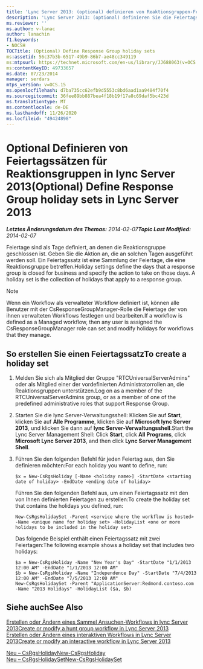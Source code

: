 ```yaml
---
title: 'Lync Server 2013: (optional) definieren von Reaktionsgruppen-Feiertagssätzen'
description: 'Lync Server 2013: (optional) definieren Sie die Feiertags Gruppen für die Reaktionsgruppe.'
ms.reviewer: ''
ms.author: v-lanac
author: lanachin
f1.keywords:
- NOCSH
TOCTitle: (Optional) Define Response Group holiday sets
ms:assetid: 56c37b3b-6517-49b9-86b7-ae48cc349119
ms:mtpsurl: https://technet.microsoft.com/en-us/library/JJ688063(v=OCS.15)
ms:contentKeyID: 49733657
ms.date: 07/23/2014
manager: serdars
mtps_version: v=OCS.15
ms.openlocfilehash: d7ba735cc62efb9d5553c8bd6aad1aa9484f70f4
ms.sourcegitcommit: 36fee89bb887bea4f18b19f17a8c69daf5bc423d
ms.translationtype: MT
ms.contentlocale: de-DE
ms.lasthandoff: 11/26/2020
ms.locfileid: "49424898"
---
```

# <a name="optional-define-response-group-holiday-sets-in-lync-server-2013"></a><span data-ttu-id="6f937-103">Optional Definieren von Feiertagssätzen für Reaktionsgruppen in lync Server 2013</span><span class="sxs-lookup"><span data-stu-id="6f937-103">(Optional) Define Response Group holiday sets in Lync Server 2013</span></span>

<div data-xmlns="http://www.w3.org/1999/xhtml">

<div class="topic" data-xmlns="http://www.w3.org/1999/xhtml" data-msxsl="urn:schemas-microsoft-com:xslt" data-cs="https://msdn.microsoft.com/">

<div data-asp="https://msdn2.microsoft.com/asp">



</div>

<div id="mainSection">

<div id="mainBody"><span data-ttu-id="6f937-104">

<span> </span></span><span class="sxs-lookup"><span data-stu-id="6f937-104">

<span> </span></span></span>

<span data-ttu-id="6f937-105">_**Letztes Änderungsdatum des Themas:** 2014-02-07_</span><span class="sxs-lookup"><span data-stu-id="6f937-105">_**Topic Last Modified:** 2014-02-07_</span></span>

<span data-ttu-id="6f937-p101">Feiertage sind als Tage definiert, an denen die Reaktionsgruppe geschlossen ist. Geben Sie die Aktion an, die an solchen Tagen ausgeführt werden soll. Ein Feiertagssatz ist eine Sammlung der Feiertage, die eine Reaktionsgruppe betreffen.</span><span class="sxs-lookup"><span data-stu-id="6f937-p101">Holiday settings define the days that a response group is closed for business and specify the action to take on those days. A holiday set is the collection of holidays that apply to a response group.</span></span>

<div>


> [!NOTE]  
> <span data-ttu-id="6f937-108">Wenn ein Workflow als verwalteter Workflow definiert ist, können alle Benutzer mit der CsResponseGroupManager-Rolle die Feiertage der von ihnen verwalteten Workflows festlegen und bearbeiten.</span><span class="sxs-lookup"><span data-stu-id="6f937-108">If a workflow is defined as a Managed workflow, then any user is assigned the CsResponseGroupManager role can set and modify holidays for workflows that they manage.</span></span>



</div>

<div>

## <a name="to-create-a-holiday-set"></a><span data-ttu-id="6f937-109">So erstellen Sie einen Feiertagssatz</span><span class="sxs-lookup"><span data-stu-id="6f937-109">To create a holiday set</span></span>

1.  <span data-ttu-id="6f937-110">Melden Sie sich als Mitglied der Gruppe "RTCUniversalServerAdmins" oder als Mitglied einer der vordefinierten Administratorrollen an, die Reaktionsgruppen unterstützen.</span><span class="sxs-lookup"><span data-stu-id="6f937-110">Log on as a member of the RTCUniversalServerAdmins group, or as a member of one of the predefined administrative roles that support Response Group.</span></span>

2.  <span data-ttu-id="6f937-111">Starten Sie die lync Server-Verwaltungsshell: Klicken Sie auf **Start**, klicken Sie auf **Alle Programme**, klicken Sie auf **Microsoft lync Server 2013**, und klicken Sie dann auf **lync Server-Verwaltungsshell**.</span><span class="sxs-lookup"><span data-stu-id="6f937-111">Start the Lync Server Management Shell: Click **Start**, click **All Programs**, click **Microsoft Lync Server 2013**, and then click **Lync Server Management Shell**.</span></span>

3.  <span data-ttu-id="6f937-112">Führen Sie den folgenden Befehl für jeden Feiertag aus, den Sie definieren möchten:</span><span class="sxs-lookup"><span data-stu-id="6f937-112">For each holiday you want to define, run:</span></span>
    
        $x = New-CsRgsHoliday [-Name <holiday name>] -StartDate <starting date of holiday> -EndDate <ending date of holiday>
    
    <span data-ttu-id="6f937-113">Führen Sie den folgenden Befehl aus, um einen Feiertagssatz mit den von Ihnen definierten Feiertagen zu erstellen:</span><span class="sxs-lookup"><span data-stu-id="6f937-113">To create the holiday set that contains the holidays you defined, run:</span></span>
    
        New-CsRgsHolidaySet -Parent <service where the workflow is hosted> -Name <unique name for holiday set> -HolidayList <one or more holidays to be included in the holiday set>
    
    <span data-ttu-id="6f937-114">Das folgende Beispiel enthält einen Feiertagssatz mit zwei Feiertagen:</span><span class="sxs-lookup"><span data-stu-id="6f937-114">The following example shows a holiday set that includes two holidays:</span></span>
    
        $a = New-CsRgsHoliday -Name "New Year's Day" -StartDate "1/1/2013 12:00 AM" -EndDate "1/1/2013 12:00 AM" 
        $b = New-CsRgsHoliday -Name "Independence Day" -StartDate "7/4/2013 12:00 AM" -EndDate "7/5/2013 12:00 AM" 
        New-CsRgsHolidaySet -Parent "ApplicationServer:Redmond.contoso.com -Name "2013 Holidays" -HolidayList ($a, $b)

</div>

<div>

## <a name="see-also"></a><span data-ttu-id="6f937-115">Siehe auch</span><span class="sxs-lookup"><span data-stu-id="6f937-115">See Also</span></span>


[<span data-ttu-id="6f937-116">Erstellen oder Ändern eines Sammel Ansuchen-Workflows in lync Server 2013</span><span class="sxs-lookup"><span data-stu-id="6f937-116">Create or modify a hunt group workflow in Lync Server 2013</span></span>](lync-server-2013-create-or-modify-a-hunt-group-workflow.md)  
[<span data-ttu-id="6f937-117">Erstellen oder Ändern eines interaktiven Workflows in Lync Server 2013</span><span class="sxs-lookup"><span data-stu-id="6f937-117">Create or modify an interactive workflow in Lync Server 2013</span></span>](lync-server-2013-create-or-modify-an-interactive-workflow.md)  


[<span data-ttu-id="6f937-118">Neu – CsRgsHoliday</span><span class="sxs-lookup"><span data-stu-id="6f937-118">New-CsRgsHoliday</span></span>](https://docs.microsoft.com/powershell/module/skype/New-CsRgsHoliday)  
[<span data-ttu-id="6f937-119">Neu – CsRgsHolidaySet</span><span class="sxs-lookup"><span data-stu-id="6f937-119">New-CsRgsHolidaySet</span></span>](https://docs.microsoft.com/powershell/module/skype/New-CsRgsHolidaySet)  
  

<span data-ttu-id="6f937-120"></div>

</div>

<span> </span>

</div>

</div>

</span><span class="sxs-lookup"><span data-stu-id="6f937-120"></div>

</div>

<span> </span>

</div>

</div>

</span></span></div>

